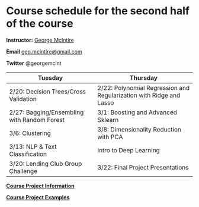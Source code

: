 # Course schedule for the second half of the course

**Instructor:** [George McIntire](https://www.linkedin.com/in/georgemcintire)

**Email** geo.mcintire@gmail.com

**Twitter** @georgemcint



Tuesday | Thursday 
--- | --- 
2/20: Decision Trees/Cross Validation| 2/22: Polynomial Regression and Regularization with Ridge and Lasso
2/27: Bagging/Ensembling with Random Forest | 3/1: Boosting and Advanced Sklearn
3/6: Clustering | 3/8: Dimensionality Reduction with PCA
3/13: NLP & Text Classification | Intro to Deep Learning
3/20: Lending Club Group Challenge | 3/22: Final Project Presentations


**[Course Project Information](project.md)**

**[Course Project Examples](project-examples.md)**
